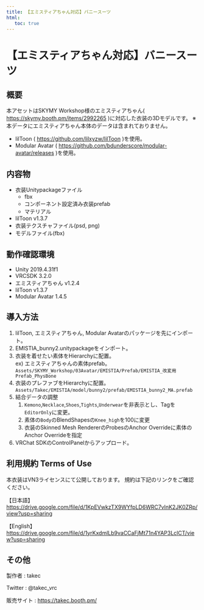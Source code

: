 ```yaml
---
title: 【エミスティアちゃん対応】バニースーツ
html:
   toc: true
---
```


# 【エミスティアちゃん対応】バニースーツ

## 概要
本アセットはSKYMY Workshop様のエミスティアちゃん( https://skymy.booth.pm/items/2992265 )に対応した衣装の3Dモデルです。
※本データにエミスティアちゃん本体のデータは含まれておりません。

* lilToon ( https://github.com/lilxyzw/lilToon )を使用。
* Modular Avatar ( https://github.com/bdunderscore/modular-avatar/releases )を使用。

## 内容物
* 衣装Unitypackageファイル
  * fbx
  * コンポーネント設定済み衣装prefab
  * マテリアル
* lilToon v1.3.7
* 衣装テクスチャファイル(psd, png)
* モデルファイル(fbx)

## 動作確認環境
* Unity 2019.4.31f1
* VRCSDK 3.2.0
* エミスティアちゃん v1.2.4
* lilToon v1.3.7
* Modular Avatar 1.4.5

## 導入方法
1. lilToon, エミスティアちゃん, Modular Avatarのパッケージを先にインポート。
2. EMISTIA_bunny2.unitypackageをインポート。
3. 衣装を着せたい素体をHierarchyに配置。  
   ex) エミスティアちゃんの素体prefab。  
   `Assets/SKYMY_Workshop/03Avatar/EMISTIA/Prefab/EMISTIA_改変用Prefab_PhysBone`
4. 衣装のプレファブをHierarchyに配置。
   `Assets/Takec/EMISTIA/model/bunny2/prefab/EMISTIA_bunny2_MA.prefab`
5. 結合データの調整
   1. `Kemono`,`Necklace`,`Shoes`,`Tights`,`Underwear`を非表示とし、Tagを`EditorOnly`に変更。
   2. 素体の`Body`のBlendShapesの`Knee_high`を100に変更
   3. 衣装のSkinned Mesh RendererのProbesのAnchor Overrideに素体のAnchor Overrideを指定
6. VRChat SDKのControlPanelからアップロード。

## 利用規約 Terms of Use
本衣装はVN3ライセンスにて公開しております。
規約は下記のリンクをご確認ください。

【日本語】
https://drive.google.com/file/d/1KpEVwkzTX9WYfpLD6WRC7vlnK2JK0ZRp/view?usp=sharing

【English】
https://drive.google.com/file/d/1yrKxdmlLb9vaCCaFjMt71n4YAP3LclCT/view?usp=sharing

## その他
製作者
: takec

Twitter
: @takec_vrc

販売サイト
: https://takec.booth.pm/